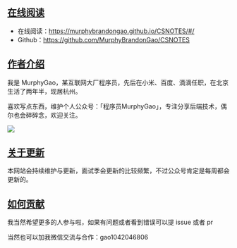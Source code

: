 ## [在线阅读](https://github.com/yessimida/interview-of-legends/tree/master#在线阅读)

- 在线阅读：https://murphybrandongao.github.io/CSNOTES/#/
- Github：https://github.com/MurphyBrandonGao/CSNOTES

## [作者介绍](https://github.com/yessimida/interview-of-legends/tree/master#作者介绍)

我是 MurphyGao，某互联网大厂程序员，先后在小米、百度、滴滴任职，在北京生活了两年半，现居杭州。

喜欢写点东西，维护个人公众号：「程序员MurphyGao」，专注分享后端技术，偶尔也会碎碎念，欢迎关注。

![](https://typora-gao-pic.oss-cn-beijing.aliyuncs.com/qrcode_for_gh_356d7e27a22b_258-20231020230523761.jpg)

## [关于更新](https://github.com/yessimida/interview-of-legends/tree/master#关于更新)

本网站会持续维护与更新，面试季会更新的比较频繁，不过公众号肯定是每周都会更新的。

## [如何贡献](https://github.com/yessimida/interview-of-legends/tree/master#如何贡献)

我当然希望更多的人参与啦，如果有问题或者看到错误可以提 issue 或者 pr

当然也可以加我微信交流与合作：gao1042046806

